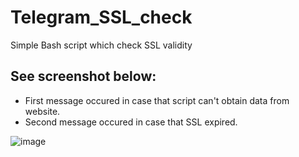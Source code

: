 # Telegram_SSL_check
Simple Bash script which check SSL validity

## See screenshot below:
- First message occured in case that script can't obtain data from website.
- Second message occured in case that SSL expired.

![image](https://github.com/whoamiUNIX/Telegram_SSL_check/blob/master/screenshot/example.png)

